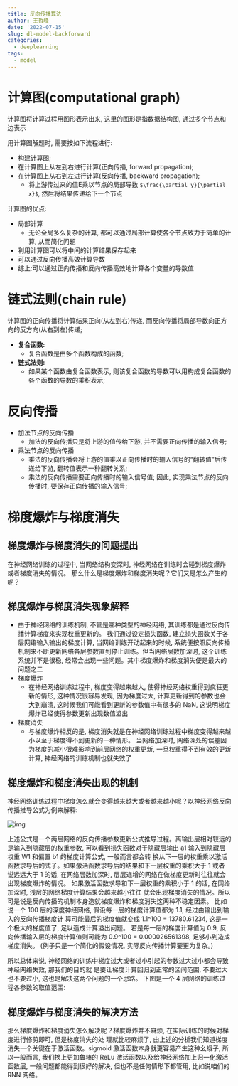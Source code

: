 ```yaml
---
title: 反向传播算法
author: 王哲峰
date: '2022-07-15'
slug: dl-model-backforward
categories:
  - deeplearning
tags:
  - model
---
```




# 计算图(computational graph)

计算图将计算过程用图形表示出来, 这里的图形是指数据结构图, 通过多个节点和边表示

用计算图解题时, 需要按如下流程进行:

- 构建计算图; 
- 在计算图上从左到右进行计算(正向传播, forward propagation); 
- 在计算图上从右到左进行计算(反向传播, backward propagation); 
   - 将上游传过来的值E乘以节点的局部导数 `$\frac{\partial y}{\partial x}$`, 然后将结果传递给下一个节点

计算图的优点:

- 局部计算
   - 无论全局多么复杂的计算, 都可以通过局部计算使各个节点致力于简单的计算, 从而简化问题
- 利用计算图可以将中间的计算结果保存起来
- 可以通过反向传播高效计算导数
- 综上:可以通过正向传播和反向传播高效地计算各个变量的导数值

# 链式法则(chain rule)

计算图的正向传播将计算结果正向(从左到右)传递, 
而反向传播将局部导数向正方向的反方向(从右到左)传递; 

* **复合函数:**
    - 复合函数是由多个函数构成的函数; 
* **链式法则:**
    - 如果某个函数由复合函数表示, 则该复合函数的导数可以用构成复合函数的各个函数的导数的乘积表示; 

# 反向传播

- 加法节点的反向传播
    - 加法的反向传播只是将上游的值传给下游, 并不需要正向传播的输入信号; 
- 乘法节点的反向传播
    - 乘法的反向传播会将上游的值乘以正向传播时的输入信号的“翻转值”后传递给下游, 翻转值表示一种翻转关系; 
    - 乘法的反向传播需要正向传播时的输入信号值; 因此, 实现乘法节点的反向传播时, 要保存正向传播的输入信号; 

# 梯度爆炸与梯度消失

## 梯度爆炸与梯度消失的问题提出

在神经网络训练的过程中, 当网络结构变深时, 
神经网络在训练时会碰到梯度爆炸或者梯度消失的情况。
那么什么是梯度爆炸和梯度消失呢？它们又是怎么产生的呢？

## 梯度爆炸与梯度消失现象解释

- 由于神经网络的训练机制, 不管是哪种类型的神经网络, 其训练都是通过反向传播计算梯度来实现权重更新的。
  我们通过设定损失函数, 建立损失函数关于各层网络输入输出的梯度计算, 当网络训练开动起来的时候, 
  系统便按照反向传播机制来不断更新网络各层参数直到停止训练。但当网络层数加深时, 这个训练系统并不是很稳, 
  经常会出现一些问题。其中梯度爆炸和梯度消失便是最大的问题之二
- 梯度爆炸
    - 在神经网络训练过程中, 梯度变得越来越大, 使得神经网络权重得到疯狂更新的情形, 这种情况很容易发现, 
      因为梯度过大, 计算更新得到的参数也会大到崩溃, 这时候我们可能看到更新的参数值中有很多的 NaN, 
      这说明梯度爆炸已经使得参数更新出现数值溢出
- 梯度消失
    - 与梯度爆炸相反的是, 梯度消失就是在神经网络训练过程中梯度变得越来越小以至于梯度得不到更新的一种情形。
      当网络加深时, 网络深处的误差因为梯度的减小很难影响到前层网络的权重更新, 一旦权重得不到有效的更新计算, 
      神经网络的训练机制也就失效了

## 梯度爆炸和梯度消失出现的机制

神经网络训练过程中梯度怎么就会变得越来越大或者越来越小呢？以神经网络反向传播推导公式为例来解释:

![img](images/gradient_explosion_disappear.png)

上述公式是一个两层网络的反向传播参数更新公式推导过程。离输出层相对较远的是输入到隐藏层的权重参数, 
可以看到损失函数对于隐藏层输出 a1 输入到隐藏层权重 W1 和偏置 b1 的梯度计算公式, 一般而言都会转
换从下一层的权重乘以激活函数求导后的式子。如果激活函数求导后的结果和下一层权重的乘积大于 1 或者
说远远大于 1 的话, 在网络层数加深时, 层层递增的网络在做梯度更新时往往就会出现梯度爆炸的情况。
如果激活函数求导和下一层权重的乘积小于 1 的话, 在网络加深时, 浅层的网络梯度计算结果会越来越小往往
就会出现梯度消失的情况。所以可是说是反向传播的机制本身造就梯度爆炸和梯度消失这两种不稳定因素。
比如说一个 100 层的深度神经网络, 假设每一层的梯度计算值都为 1.1, 经过由输出到输入的反向传播梯度计
算可能最后的梯度值就变成 1.1^100 = 13780.61234, 这是一个极大的梯度值了, 足以造成计算溢出问题。
若是每一层的梯度计算值为 0.9, 反向传播输入层的梯度计算值则可能为 0.9^100 = 0.000026561398, 
足够小到造成梯度消失。 (例子只是一个简化的假设情况, 实际反向传播计算要更为复杂。) 

所以总体来说, 神经网络的训练中梯度过大或者过小引起的参数过大过小都会导致神经网络失效, 那我们的目的就
是要让梯度计算回归到正常的区间范围, 不要过大也不要过小, 这也是解决这两个问题的一个思路。
下图是一个 4 层网络的训练过程各参数的取值范围:

## 梯度爆炸与梯度消失的解决方法

那么梯度爆炸和梯度消失怎么解决呢？梯度爆炸并不麻烦, 在实际训练的时候对梯度进行修剪即可, 但是梯度消失的处
理就比较麻烦了, 由上述的分析我们知道梯度消失一个关键在于激活函数。sigmoid 激活函数本身就更容易产生这种幺蛾子, 
所以一般而言, 我们换上更加鲁棒的 ReLu 激活函数以及给神经网络加上归一化激活函数层, 一般问题都能得到很好的解决, 
但也不是任何情形下都管用, 比如说咱们的 RNN 网络。
